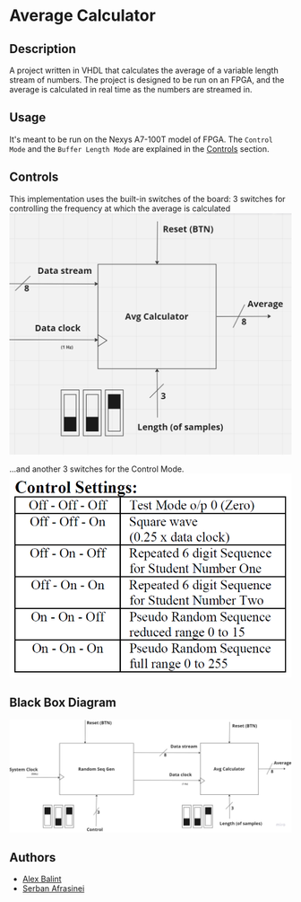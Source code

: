 # Average Calculator

## Description

A project written in VHDL that calculates the average of a variable length stream of numbers. The project is designed to be run on an FPGA, and the average is calculated in real time as the numbers are streamed in.

## Usage

It's meant to be run on the Nexys A7-100T model of FPGA. The `Control Mode` and the `Buffer Length Mode` are explained in the [Controls](#controls) section.

## Controls

This implementation uses the built-in switches of the board: 3 switches for controlling the frequency at which the average is calculated
![length switches](image.png)

...and another 3 switches for the Control Mode.
![control mode](image-1.png)

## Black Box Diagram

![black box diagram](image-2.png)

## Authors

- [Alex Balint]()
- [Serban Afrasinei](https://github.com/AfraIsNotAvailable)
